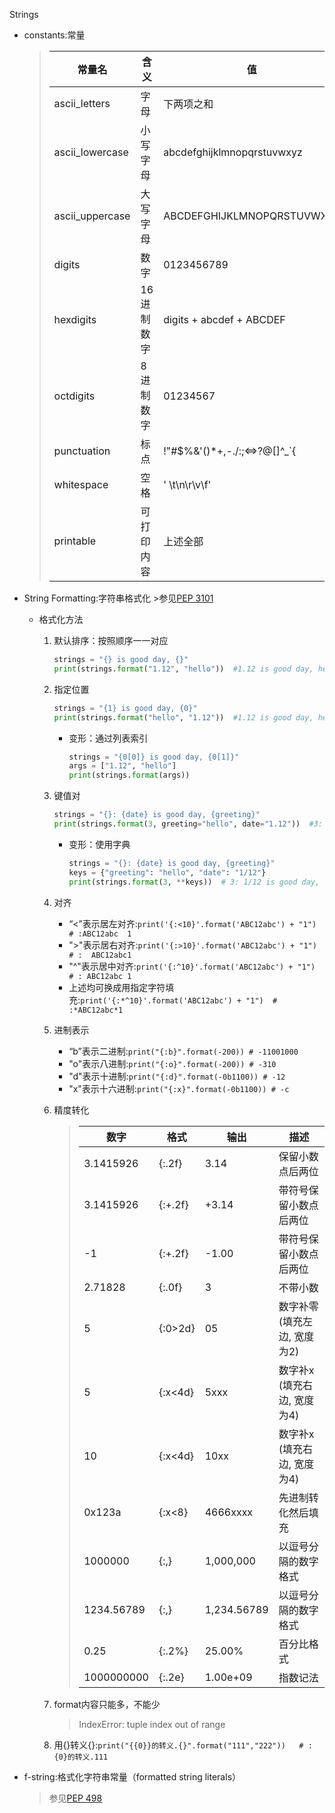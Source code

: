 Strings

- constants:常量
    >|常量名|含义|值
    >|---|---|---
    >|ascii_letters|字母|下两项之和
    >|ascii_lowercase|小写字母|abcdefghijklmnopqrstuvwxyz
    >|ascii_uppercase|大写字母|ABCDEFGHIJKLMNOPQRSTUVWXYZ
    >|digits|数字|0123456789
    >|hexdigits|16进制数字|digits + abcdef + ABCDEF
    >|octdigits|8进制数字|01234567
    >|punctuation|标点|!"#$%&'()*+,-./:;<=>?@[\]^_`{|}~
    >|whitespace|空格|' \t\n\r\v\f'
    >|printable|可打印内容|上述全部
    
- String Formatting:字符串格式化
        >参见[PEP 3101](https://www.python.org/dev/peps/pep-3101/ "官方文档")
    
    - 格式化方法
    
        1. 默认排序：按照顺序一一对应       
            ```python
           strings = "{} is good day, {}"
           print(strings.format("1.12", "hello"))  #1.12 is good day, hello
            ```
        
        2. 指定位置
            ```python
           strings = "{1} is good day, {0}"
           print(strings.format("hello", "1.12"))  #1.12 is good day, hello
            ```
        
            - 变形：通过列表索引
                ```python
              strings = "{0[0]} is good day, {0[1]}"
              args = ["1.12", "hello"]
              print(strings.format(args))
                ```
        
        3. 键值对
            ```python
           strings = "{}: {date} is good day, {greeting}"
           print(strings.format(3, greeting="hello", date="1.12"))  #3: 1.12 is good day, hello
            ```
         
            - 变形：使用字典
                ```python
              strings = "{}: {date} is good day, {greeting}"
              keys = {"greeting": "hello", "date": "1/12"}
              print(strings.format(3, **keys))  # 3: 1/12 is good day, hello
                 ```
                
        4. 对齐
            - “<”表示居左对齐:`print('{:<10}'.format('ABC12abc') + "1")  # :ABC12abc  1`
            - ">"表示居右对齐:`print('{:>10}'.format('ABC12abc') + "1")  # :  ABC12abc1`
            - "^"表示居中对齐:`print('{:^10}'.format('ABC12abc') + "1")  # : ABC12abc 1`
            - 上述均可换成用指定字符填充:`print('{:*^10}'.format('ABC12abc') + "1")  # :*ABC12abc*1` 
      
        5. 进制表示
            - “b”表示二进制:`print("{:b}".format(-200)) # -11001000`
            - "o"表示八进制:`print("{:o}".format(-200)) # -310`
            - "d"表示十进制:`print("{:d}".format(-0b1100)) # -12`
            - "x"表示十六进制:`print("{:x}".format(-0b1100)) # -c`
      
        6. 精度转化
            > |数字|格式|输出|描述
            > |---|---|---|---
            > |3.1415926|{:.2f}|3.14|保留小数点后两位
            > |3.1415926|{:+.2f}|+3.14|带符号保留小数点后两位
            > |-1	|{:+.2f}|-1.00|带符号保留小数点后两位
            > |2.71828|{:.0f}|3|不带小数
            > |5|{:0>2d}|05|数字补零 (填充左边, 宽度为2)
            > |5|{:x<4d}|5xxx|数字补x (填充右边, 宽度为4)
            > |10|{:x<4d}|10xx|数字补x (填充右边, 宽度为4)
            > |0x123a|{:x<8}|4666xxxx|先进制转化然后填充
            > |1000000|{:,}|1,000,000|以逗号分隔的数字格式
            > |1234.56789|{:,}|1,234.56789|以逗号分隔的数字格式
            > |0.25|{:.2%}|25.00%|百分比格式
            > |1000000000|{:.2e}|1.00e+09|指数记法
      
        7. format内容只能多，不能少
            > IndexError: tuple index out of range
      
        8. 用{}转义{}:`print("{{0}}的转义.{}".format("111","222"))   # :{0}的转义.111`
    
    
- f-string:格式化字符串常量（formatted string literals）
    >参见[PEP 498](https://www.python.org/dev/peps/pep-0498/ "官方文档")
    